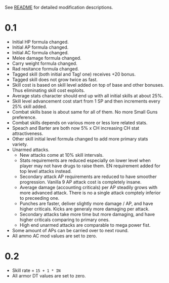 See [README](https://github.com/tnevolin/FO2FairPlay) for detailed modification descriptions.

# 0.1

* Initial HP formula changed.
* Initial AP formula changed.
* Initial AC formula changed.
* Melee damage formula changed.
* Carry weight formula changed.
* Rad resitance formula changed.
* Tagged skill (both initial and Tag! one) receives +20 bonus.
* Tagged skill does not grow twice as fast.
* Skill cost is based on skill level added on top of base and other bonuses. Thus eliminating skill cost exploits.
* Average stats character should end up with all initial skills at about 25%.
* Skill level advancement cost start from 1 SP and then increments every 25% skill added.
* Combat skills base is about same for all of them. No more Small Guns preference.
* Combat skills depends on various more or less lore related stats.
* Speach and Barter are both now 5% x CH increasing CH stat attractiveness.
* Other skill initial level formula changed to add more primary stats variety.
* Unarmed attacks.
	* New attacks come at 10% skill intervals.
	* Stats requirements are reduced especially on lower level when player may not have drugs to raise them. EN requirement added for top level attacks instead.
	* Secondary attack AP requirements are reduced to have smoother progression. Vanilla 9 AP attack cost is completely insane.
	* Average damage (accounting criticals) per AP steadily grows with more advanced attack. There is no a single attack comptely inferior to preceeding one.
	* Punches are faster, deliver slightly more damage / AP, and have higher criticals. Kicks are generaly more damaging per attack.
	* Secondary attacks take more time but more damaging, and have higher criticals comparing to primary ones.
	* High end unarmed attacks are comparable to mega power fist.
* Some amount of APs can be carried over to next round.
* All ammo AC mod values are set to zero.

# 0.2

* Skill rate = `15 + 1 * IN`
* All armor DT values are set to zero.


